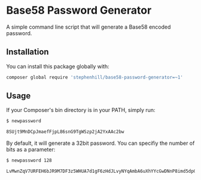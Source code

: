# Base58 Password Generator

A simple command line script that will generate a Base58 encoded password.

## Installation

You can install this package globally with:

```bash
composer global require 'stephenhill/base58-password-generator=~1'
```

## Usage

If your Composer's bin directory is in your PATH, simply run:

```bash
$ newpassword

8SUjt9MnDCpJmaefFjpL86snG9TgWSzp2jA2YxAAc2bw
```

By default, it will generate a 32bit password. You can specifiy the number of bits as a parameter:

```bash
$ newpassword 128

LvMwnZqV7URFEH6bJR9M7DF3z5WHUA7d1gF6zHdJLvyNYqAmbA6uXhYYcGwDNnP8imd5dpGYtf1Ytv479FgU2f3A9nkfEM4WANmy4KVCQPz2ygd9z5zUwoA8NKFo38iysu5iMW97QatmEQFejm2iaKywE8a7VLYKHqafKQ2iWuzz5DB
```
